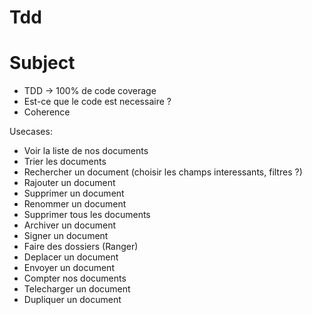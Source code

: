 # Tdd

# Subject

- TDD -> 100% de code coverage
- Est-ce que le code est necessaire ?
- Coherence

Usecases:

- Voir la liste de nos documents
- Trier les documents
- Rechercher un document (choisir les champs interessants, filtres ?)
- Rajouter un document
- Supprimer un document
- Renommer un document
- Supprimer tous les documents
- Archiver un document
- Signer un document
- Faire des dossiers (Ranger)
- Deplacer un document
- Envoyer un document
- Compter nos documents
- Telecharger un document
- Dupliquer un document
